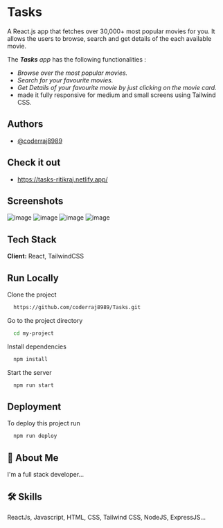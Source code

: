 # Tasks

A React.js app that fetches over 30,000+  most popular  movies for you. It allows the users to browse, search and get details of the each available movie.

The *__Tasks__ app* has the following functionalities :
* *Browse over the most popular movies.*
* *Search for your favourite movies.*
* *Get Details of your favourite movie by just clicking on the movie card.*
* made it fully responsive for medium and small screens using Tailwind CSS.

## Authors

- [@coderraj8989](https://www.github.com/coderraj8989)

## __Check it out__
- https://tasks-ritikraj.netlify.app/

## Screenshots

![image](https://user-images.githubusercontent.com/77974149/175801293-783020fe-f304-4943-a55b-a2e8f8c21bff.png)
![image](https://user-images.githubusercontent.com/77974149/175801304-e5163b31-faf6-470f-bbbd-fa333adda672.png)
![image](https://user-images.githubusercontent.com/77974149/175801311-8831f45a-74d5-46a4-a413-2d782078708e.png)
![image](https://user-images.githubusercontent.com/77974149/175801319-35ceed4e-4e19-4897-9d62-accb91a0c079.png)



## Tech Stack

**Client:** React, TailwindCSS
  
## Run Locally

Clone the project

```bash
  https://github.com/coderraj8989/Tasks.git
```

Go to the project directory

```bash
  cd my-project
```

Install dependencies

```bash
  npm install
```

Start the server

```bash
  npm run start
```

  
## Deployment

To deploy this project run

```bash
  npm run deploy
```

  
## 🚀 About Me
I'm a full stack developer...

  
## 🛠 Skills
ReactJs, Javascript, HTML, CSS, Tailwind CSS, NodeJS, ExpressJS...

  
